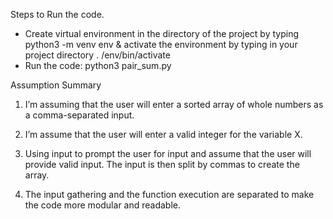 Steps to Run the code.
-	 Create virtual environment in the directory of the project by typing python3 -m venv env & activate the environment by typing in your project directory     . /env/bin/activate
-	Run the code: python3 pair_sum.py

Assumption Summary

1.	I’m assuming that the user will enter a sorted array of whole numbers as a comma-separated input.

2.	I’m assume that the user will enter a valid integer for the variable X.


3.	Using input to prompt the user for input and assume that the user will provide valid input. The input is then split by commas to create the array.


4.	The input gathering and the function execution are separated to make the code more modular and readable.


